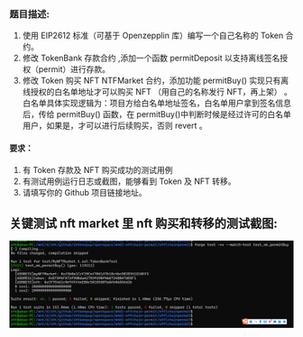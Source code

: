 ### 题目描述:

1.  使用 EIP2612 标准（可基于 Openzepplin 库）编写一个自己名称的 Token 合约。
1.  修改 TokenBank 存款合约 ,添加一个函数 permitDeposit 以支持离线签名授权（permit）进行存款。
1.  修改 Token 购买 NFT NTFMarket 合约，添加功能 permitBuy() 实现只有离线授权的白名单地址才可以购买 NFT （用自己的名称发行 NFT，再上架） 。白名单具体实现逻辑为：项目方给白名单地址签名，白名单用户拿到签名信息后，传给 permitBuy() 函数，在 permitBuy()中判断时候是经过许可的白名单用户，如果是，才可以进行后续购买，否则 revert 。

#### 要求：

1. 有 Token 存款及 NFT 购买成功的测试用例
2. 有测试用例运行日志或截图，能够看到 Token 及 NFT 转移。
3. 请填写你的 Github 项目链接地址。

## 关键测试 nft market 里 nft 购买和转移的测试截图:

![测试结果](./resources/1.png)
